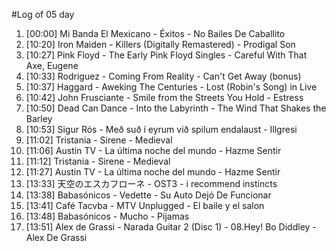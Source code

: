 #Log of 05 day

1. [00:00] Mi Banda El Mexicano - Éxitos - No Bailes De Caballito
1. [10:20] Iron Maiden - Killers (Digitally Remastered) - Prodigal Son
1. [10:27] Pink Floyd - The Early Pink Floyd Singles - Careful With That Axe, Eugene
1. [10:33] Rodriguez - Coming From Reality - Can't Get Away (bonus)
1. [10:37] Haggard - Aweking The Centuries - Lost (Robin's Song) in Live
1. [10:42] John Frusciante - Smile from the Streets You Hold - Estress
1. [10:50] Dead Can Dance - Into the Labyrinth - The Wind That Shakes the Barley
1. [10:53] Sigur Rós - Með suð í eyrum við spilum endalaust - Illgresi
1. [11:02] Tristania - Sirene - Medieval
1. [11:06] Austin TV - La última noche del mundo - Hazme Sentir
1. [11:12] Tristania - Sirene - Medieval
1. [11:27] Austin TV - La última noche del mundo - Hazme Sentir
1. [13:33] 天空のエスカフローネ - OST3 - i recommend instincts
1. [13:38] Babasónicos - Vedette - Su Auto Dejó De Funcionar
1. [13:41] Café Tacvba - MTV Unplugged - El baile y el salon
1. [13:48] Babasónicos - Mucho - Pijamas
1. [13:51] Alex de Grassi - Narada Guitar 2 (Disc 1) - 08.Hey! Bo Diddley - Alex De Grassi
